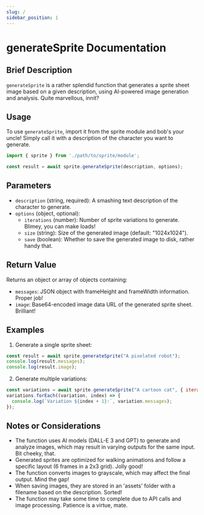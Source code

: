 ```yaml
---
slug: /
sidebar_position: 1
---
```

# generateSprite Documentation

## Brief Description
`generateSprite` is a rather splendid function that generates a sprite sheet image based on a given description, using AI-powered image generation and analysis. Quite marvellous, innit?

## Usage
To use `generateSprite`, import it from the sprite module and bob's your uncle! Simply call it with a description of the character you want to generate.

```javascript
import { sprite } from './path/to/sprite/module';

const result = await sprite.generateSprite(description, options);
```

## Parameters
- `description` (string, required): A smashing text description of the character to generate.
- `options` (object, optional):
  - `iterations` (number): Number of sprite variations to generate. Blimey, you can make loads!
  - `size` (string): Size of the generated image (default: "1024x1024").
  - `save` (boolean): Whether to save the generated image to disk, rather handy that.

## Return Value
Returns an object or array of objects containing:
- `messages`: JSON object with frameHeight and frameWidth information. Proper job!
- `image`: Base64-encoded image data URL of the generated sprite sheet. Brilliant!

## Examples

1. Generate a single sprite sheet:
```javascript
const result = await sprite.generateSprite("A pixelated robot");
console.log(result.messages);
console.log(result.image);
```

2. Generate multiple variations:
```javascript
const variations = await sprite.generateSprite("A cartoon cat", { iterations: 3 });
variations.forEach((variation, index) => {
  console.log(`Variation ${index + 1}:`, variation.messages);
});
```

## Notes or Considerations
- The function uses AI models (DALL-E 3 and GPT) to generate and analyze images, which may result in varying outputs for the same input. Bit cheeky, that.
- Generated sprites are optimized for walking animations and follow a specific layout (6 frames in a 2x3 grid). Jolly good!
- The function converts images to grayscale, which may affect the final output. Mind the gap!
- When saving images, they are stored in an 'assets' folder with a filename based on the description. Sorted!
- The function may take some time to complete due to API calls and image processing. Patience is a virtue, mate.

